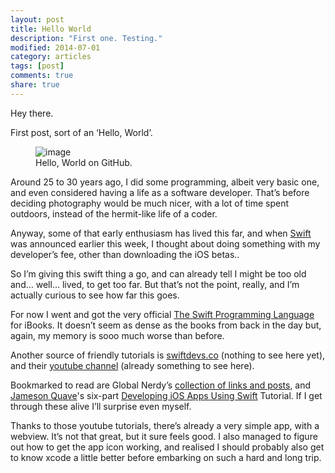 ```yaml
---
layout: post
title: Hello World
description: "First one. Testing."
modified: 2014-07-01
category: articles
tags: [post]
comments: true
share: true
---
```


Hey there.

First post, sort of an ‘Hello, World’.

<figure>
	<img src="http://guezota.github.com/images/hello-world-image.png" alt="image" />
	<figcaption>Hello, World on GitHub.</figcaption>
</figure>

Around 25 to 30 years ago, I did some programming, albeit very basic one, and even considered having a life as a software developer. That’s before deciding photography would be much nicer, with a lot of time spent outdoors, instead of the hermit-like life of a coder.

Anyway, some of that early enthusiasm has lived this far, and when [Swift](https://developer.apple.com/swift/) was announced earlier this week, I thought about doing something with my developer’s fee, other than downloading the iOS betas..

So I’m giving this swift thing a go, and can already tell I might be too old and… well… lived, to get too far. But that’s not the point, really, and I’m actually curious to see how far this goes.

For now I went and got the very official [The Swift Programming Language](https://itunes.apple.com/us/book/the-swift-programming-language/id881256329?mt=11) for iBooks. It doesn’t seem as dense as the books from back in the day but, again, my memory is sooo much worse than before.

Another source of friendly tutorials is [swiftdevs.co](http://swiftdevs.co/) (nothing to see here yet), and their [youtube channel](https://www.youtube.com/channel/UCZuwF7Hfc5s8o_yuMcifyng) (already something to see here).

Bookmarked to read are Global Nerdy’s [collection of links and posts](http://www.globalnerdy.com/2014/06/03/swift-kick-resources-for-getting-started-with-the-swift-programming-language/), and [Jameson Quave](https://twitter.com/jquave)'s six-part [Developing iOS Apps Using Swift](http://jamesonquave.com/blog/developing-ios-apps-using-swift-tutorial/) Tutorial. If I get through these alive I’ll surprise even myself.

Thanks to those youtube tutorials, there’s already a very simple app, with a webview. It’s not that great, but it sure feels good. I also managed to figure out how to get the app icon working, and realised I should probably also get to know xcode a little better before embarking on such a hard and long trip.
